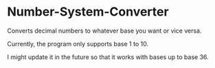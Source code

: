# Number-System-Converter

Converts decimal numbers to whatever base you want or vice versa.

Currently, the program only supports base 1 to 10.

I might update it in the future so that it works with bases up to base 36.
